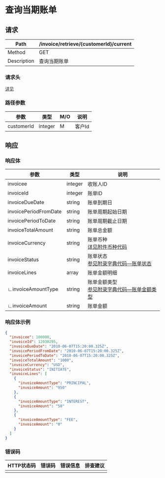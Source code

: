 # 查询当期账单

## 请求

| Path        | /invoice/retrieve/{customerId}/current |
| ----------- | -------------------------------------- |
| Method      | GET                                    |
| Description | 查询当期账单                           |

### 请求头

[详见](../header.md)

### 路径参数

| 参数       | 类型    | M/O  | 说明   |
| ---------- | ------- | ---- | ------ |
| customerId | integer | M    | 客户Id |

## 响应

### 响应体

| 参数                  | 类型    | 说明                                                         |
| --------------------- | ------- | ------------------------------------------------------------ |
| invoicee              | integer | 收账人ID                                                     |
| invoiceId             | integer | 账单ID                                                       |
| invoiceDueDate        | string  | 账单到期日                                                   |
| invoicePeriodFromDate | string  | 账单周期起始日期                                             |
| invoicePeriodToDate   | string  | 账单周期截止日期                                             |
| invoiceTotalAmount    | string  | 账单总金额                                                   |
| invoiceCurrency       | string  | 账单币种<br />[详见附件币种代码](../appendices/currency_code.md) |
| invoiceStatus         | string  | 账单状态<br />[参见附录字典代码—账单状态](../appendices/dictionary_code.md) |
| invoiceLines          | array   | 账单金额明细                                                 |
| ∟invoiceAmountType    | string  | 账单金额类型<br />[参见附录字典代码—账单金额类型](../appendices/dictionary_code.md) |
| ∟invoiceAmount        | string  | 账单金额                                                     |

### 响应体示例

```json
{
  "invoicee": 100000,
  "invoiceId": 12030295,
  "invoiceDueDate": "2010-06-07T15:20:00.325Z",
  "invoicePeriodFromDate": "2010-06-07T15:20:00.325Z",
  "invoicePeriodToDate": "2010-06-07T15:20:00.325Z",
  "invoiceTotalAmount": "1000",
  "invoiceCurrency": "USD",  
  "invoiceStatus": "INITIATE",
  "invoiceLines": [
    {
      "invoiceAmountType": "PRINCIPAL",
      "invoiceAmount": "950"
    },
    {
      "invoiceAmountType": "INTEREST",
      "invoiceAmount": "50"
    },
    {
      "invoiceAmountType": "FEE",
      "invoiceAmount": "0"
    }
  ]
}
```

### 错误码

| HTTP状态码 | 错误码 | 错误信息 | 排查建议 |
| ---------- | ------ | -------- | -------- |
|            |        |          |          |

